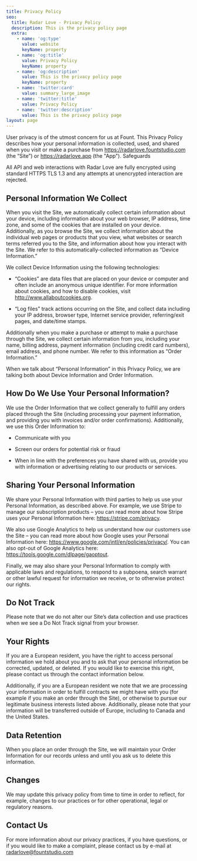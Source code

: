 ```yaml
---
title: Privacy Policy
seo:
  title: Radar Love - Privacy Policy
  description: This is the privacy policy page
  extra:
    - name: 'og:type'
      value: website
      keyName: property
    - name: 'og:title'
      value: Privacy Policy
      keyName: property
    - name: 'og:description'
      value: This is the privacy policy page
      keyName: property
    - name: 'twitter:card'
      value: summary_large_image
    - name: 'twitter:title'
      value: Privacy Policy
    - name: 'twitter:description'
      value: This is the privacy policy page
layout: page
---
```

User privacy is of the utmost concern for us at Fount. This Privacy Policy describes how your personal information is collected, used, and shared when you visit or make a purchase from <https://radarlove.fountstudio.com> (the “Site”) or <https://radarlove.app> (the "App").
Safeguards

All API and web interactions with Radar Love are fully encrypted using standard HTTPS TLS 1.3 and any attempts at unencrypted interaction are rejected.

## Personal Information We Collect

When you visit the Site, we automatically collect certain information about your device, including information about your web browser, IP address, time zone, and some of the cookies that are installed on your device. Additionally, as you browse the Site, we collect information about the individual web pages or products that you view, what websites or search terms referred you to the Site, and information about how you interact with the Site. We refer to this automatically-collected information as “Device Information.”

We collect Device Information using the following technologies:

*   “Cookies” are data files that are placed on your device or computer and often include an anonymous unique identifier. For more information about cookies, and how to disable cookies, visit <http://www.allaboutcookies.org>.

*   “Log files” track actions occurring on the Site, and collect data including your IP address, browser type, Internet service provider, referring/exit pages, and date/time stamps.

Additionally when you make a purchase or attempt to make a purchase through the Site, we collect certain information from you, including your name, billing address, payment information (including credit card numbers), email address, and phone number. We refer to this information as “Order Information.”

When we talk about “Personal Information” in this Privacy Policy, we are talking both about Device Information and Order Information.

## How Do We Use Your Personal Information?

We use the Order Information that we collect generally to fulfill any orders placed through the Site (including processing your payment information, and providing you with invoices and/or order confirmations). Additionally, we use this Order Information to:

*   Communicate with you

*   Screen our orders for potential risk or fraud

*   When in line with the preferences you have shared with us, provide you with information or advertising relating to our products or services.

## Sharing Your Personal Information

We share your Personal Information with third parties to help us use your Personal Information, as described above. For example, we use Stripe to manage our subscription products – you can read more about how Stripe uses your Personal Information here: <https://stripe.com/privacy>.

We also use Google Analytics to help us understand how our customers use the Site – you can read more about how Google uses your Personal Information here: <https://www.google.com/intl/en/policies/privacy/>. You can also opt-out of Google Analytics here: <https://tools.google.com/dlpage/gaoptout>.

Finally, we may also share your Personal Information to comply with applicable laws and regulations, to respond to a subpoena, search warrant or other lawful request for information we receive, or to otherwise protect our rights.

## Do Not Track

Please note that we do not alter our Site’s data collection and use practices when we see a Do Not Track signal from your browser.

## Your Rights

If you are a European resident, you have the right to access personal information we hold about you and to ask that your personal information be corrected, updated, or deleted. If you would like to exercise this right, please contact us through the contact information below.

Additionally, if you are a European resident we note that we are processing your information in order to fulfill contracts we might have with you (for example if you make an order through the Site), or otherwise to pursue our legitimate business interests listed above. Additionally, please note that your information will be transferred outside of Europe, including to Canada and the United States.

## Data Retention

When you place an order through the Site, we will maintain your Order Information for our records unless and until you ask us to delete this information.

## Changes

We may update this privacy policy from time to time in order to reflect, for example, changes to our practices or for other operational, legal or regulatory reasons.

## Contact Us

For more information about our privacy practices, if you have questions, or if you would like to make a complaint, please contact us by e-mail at radarlove@fountstudio.com
